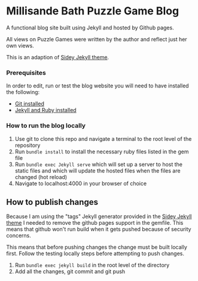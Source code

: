 # Millisande Bath Puzzle Game Blog

A functional blog site built using Jekyll and hosted by Github pages.

All views on Puzzle Games were written by the author and reflect just her own views. 

This is an adaption of [Sidey Jekyll theme](https://github.com/ronv/sidey).

### Prerequisites

In order to edit, run or test the blog website you will need to have installed the following:

- [Git installed](https://git-scm.com/book/en/v2/Getting-Started-Installing-Git)
- [Jekyll and Ruby installed](https://jekyllrb.com/docs/installation/)

### How to run the blog locally

1. Use git to clone this repo and navigate a terminal to the root level of the repository
2. Run `bundle install` to install the necessary ruby files listed in the gem file
3. Run `bundle exec Jekyll serve` which will set up a server to host the static files and which will update the hosted files when the files are changed (hot reload)
4. Navigate to localhost:4000 in your browser of choice

## How to publish changes

Because I am using the "tags" Jekyll generator provided in the [Sidey Jekyll theme](https://github.com/ronv/sidey) I needed to remove the github pages support in the gemfile. This means that github won't run build when it gets pushed because of security concerns.

This means that before pushing changes the change must be built locally first. Follow the testing locally steps before attempting to push changes.

1. Run `bundle exec jekyll build` in the root level of the directory
2. Add all the changes, git commit and git push
